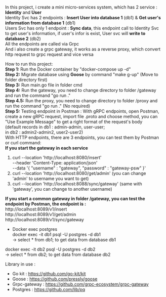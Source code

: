 In this project, i create a mini micro-services system, which has 2 service : **Identity** and **User**  
Identity Svc has 2 endpoints : **Insert User into database 1** (db1) & **Get user's information from database 1** (db1)  
Users Svc has only 1 endpoint : **Sync data**, this endpoint call to Identity Svc to get user's information, if user's infor is exist, User svc will **write to database 2** (db2)  
All the endpoints are called via Grpc  
And i also create a grpc gateway, it works as a reverse proxy, which convert http request to grpc request and vice versa  

How to run this project:     
**Step 1:** Run the Docker container by "docker-compose up -d"  
**Step 2:** Migrate database using **Goose** by command "make g-up" (Move to folder directory first)  
**Step 3:** Run main.go file in folder cmd  
**Step 4:** Run the gateway, you need to change directory to folder /gateway and run the command "go run ."  
**Step 4.5:** Run the proxy, you need to change directory to folder /proxy and run the command "go run ." (No required)  
**Step 5:** Testing endpoint in Postman :
With gRPC endpoints, open Postman, create a new gRPC request, import file .proto and choose method, you can "Use Example Message" to get a right format of the request's body  
(default records in db1 : admin-admin, user-user;  
in db2 : admin2-admin2, user2-user2)  
With HTTP endpoints, there are 3 endpoints, you can test them by Postman or curl command:  
**If you start the gateway in each service**  
1. curl --location 'http://localhost:8080/insert' \
   --header 'Content-Type: application/json' \
   --data '{
   "username" : "gateway",
   "password" : "gateway-psw"
   }'
2. curl --location 'http://localhost:8080/get/admin' (you can change 'admin' to username you want to get)
3. curl --location 'http://localhost:8088/sync/gateway' (same with 'gateway', you can change to another username)


**If you start a **common gateway in folder /gateway**, you can test the endpoint by Postman, the endpoint is :**  
    http://localhost:8089/v1/insert  
    http://localhost:8089/v1/get/admin  
    http://localhost:8089/v1/sync/gateway  


- Docker exec postgres    
docker exec -it db1 psql -U postgres -d db1  
-> select * from db1; to get data from database db1

docker exec -it db2 psql -U postgres -d db2  
-> select * from db2; to get data from database db2

Library in use :  
+ Go kit : https://github.com/go-kit/kit  
+ Goose : https://github.com/pressly/goose  
+ Grpc-gateway : https://github.com/grpc-ecosystem/grpc-gateway  
+ Postgres : https://github.com/lib/pq  

